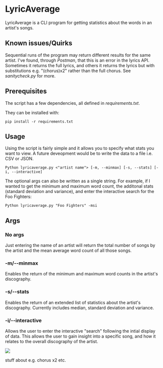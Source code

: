 # LyricAverage
LyricAverage is a CLI program for getting statistics about the words in an artist's songs.


## Known issues/Quirks
Sequential runs of the program may return different results for the same artist. I've found, through _Postman_, that this is an error in the lyrics API. Sometimes it returns the full lyrics, and others it returns the lyrics but with substitutions e.g. "(chorus)x2" rather than the full chorus. See _sanitycheck.py_ for more.

## Prerequisites
The script has a few dependencies, all defined in _requirements.txt_.

They can be installed with:

```
pip install -r requirements.txt
```

## Usage
Using the script is fairly simple and it allows you to specify what stats you want to view. A future deveopment would be to write the data to a file i.e. CSV or JSON.

```
Python lyricaverage.py <"artist name"> [-m, --minmax] [-s, --stats] [-i, --interactive]
```

The optional args can also be written as a single string. 
For example, if I wanted to get the minimum and maximum word count, the additonal stats (standard deviation and variance), and enter the interactive search for the Foo Fighters:

```
Python lyricaverage.py "Foo Fighters" -msi
```

## Args

### No args

Just entering the name of an artist will return the total number of songs by the artist and the mean average word count of all those songs.

### -m/--minmax

Enables the return of the minimum and maximum word counts in the artist's discography.

### -s/--stats

Enables the return of an extended list of statistics about the artist's discography. Currently includes median, standard deviation and variance.

### -i/--interactive

Allows the user to enter the interactive "search" following the intial display of data. This allows the user to gain insight into a specific song, and how it relates to the overall discography of the artist.

![](https://i.gyazo.com/b2a43d3f0f2d600be40b24446368cd71.png)

stuff about e.g. chorus x2 etc.